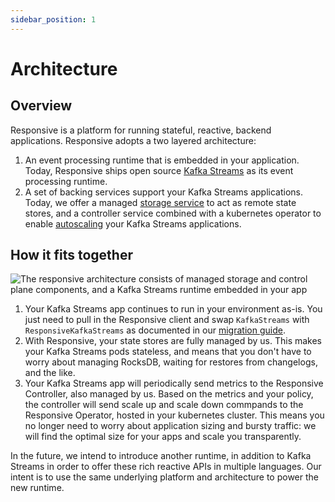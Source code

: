```yaml
---
sidebar_position: 1
---
```


# Architecture

## Overview
Responsive is a platform for running stateful, reactive, backend applications. Responsive adopts a two layered architecture:

1. An event processing runtime that is embedded in your application. Today, Responsive ships open source [Kafka Streams](https://kafka.apache.org/documentation/streams/) as its event processing runtime. 
2. A set of backing services support your Kafka Streams applications. Today, we offer a managed [storage service](storage) to act as remote state stores, and a controller service combined with a kubernetes operator to enable [autoscaling](autoscaling) your Kafka Streams applications.

## How it fits together
![The responsive architecture consists of managed storage and control plane components, and a Kafka Streams runtime embedded in your app](/img/responsive-architecture.png "Responsive Architecture")

1. Your Kafka Streams app continues to run in your environment as-is. You just need to pull in the Responsive client and swap `KafkaStreams` with `ResponsiveKafkaStreams` as documented in our [migration guide](../getting-started/migrate-kafka-streams).
2. With Responsive, your state stores are fully managed by us. This makes your Kafka Streams pods stateless, and means that you don't have to worry about managing RocksDB, waiting for restores from changelogs, and the like.
3. Your Kafka Streams app will periodically send metrics to the Responsive Controller, also managed by us. Based on the metrics and your policy, the controller will send scale up and scale down commpands to the Responsive Operator, hosted in your kubernetes cluster. This means you no longer need to worry about application sizing and bursty traffic: we will find the optimal size for your apps and scale you transparently. 

In the future, we intend to introduce another runtime, in addition to Kafka Streams in order to offer these rich reactive APIs in multiple languages. Our intent is to use the same underlying platform and architecture to power the new runtime.

